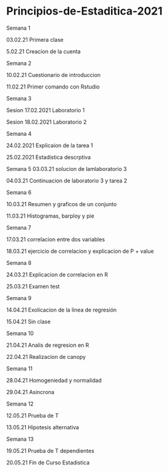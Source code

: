 # Principios-de-Estaditica-2021
Semana 1 

03.02.21 Primera clase 

5.02.21 Creacion de la cuenta

Semana 2 

10.02.21 Cuestionario de introduccion 

11.02.21 Primer comando con Rstudio

Semana 3 

Sesion 17.02.2021 Laboratorio 1

Sesion 18.02.2021 Laboratorio 2

Semana 4 

24.02.2021 Explicaion de la tarea 1

25.02.2021 Estadistica descrptiva 

Semana 5
03.03.21 solucion de lamlaboratorio 3

04.03.21 Continuacion de laboratorio 3 y tarea 2

Semana 6

10.03.21 Resumen y graficos de un conjunto 

11.03.21 Histogramas, barploy y pie 

Semana 7 

17.03.21 correlacion entre dos variables 

18.03.21 ejercicio de correlacion y explicacion de P + value 

Semana 8 

24.03.21 Explicacion de correlacion en R 

25.03.21 Examen test 

Semana 9

14.04.21 Exolicacion de la linea de regresión 

15.04.21 Sin clase 

Semana 10

21.04.21 Analis de regresion en R 

22.04.21 Realizacion de canopy 

Semana 11

28.04.21 Homogeniedad y normalidad 

29.04.21 Asincrona

Semana 12

12.05.21 Prueba de T 

13.05.21 Hipotesis alternativa 

Semana 13 

19.05.21 Prueba de T dependientes 

20.05.21 Fin de Curso Estadistica 

